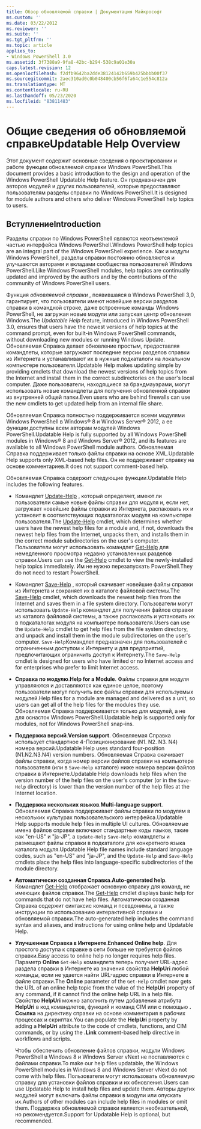 ```yaml
---
title: Обзор обновляемой справки | Документация Майкрософт
ms.custom: ''
ms.date: 03/22/2012
ms.reviewer: ''
ms.suite: ''
ms.tgt_pltfrm: ''
ms.topic: article
applies_to:
- Windows PowerShell 3.0
ms.assetid: 3f7388a9-9fa8-42bc-b294-538c9a01e30a
caps.latest.revision: 12
ms.openlocfilehash: f2dfb9642ba2dde38124142b659b425bbbb00f37
ms.sourcegitcommit: 2aec310ad0c0b048400cb56f6fa64c1e554c812a
ms.translationtype: MT
ms.contentlocale: ru-RU
ms.lasthandoff: 05/23/2020
ms.locfileid: "83811483"
---
```

# <a name="updatable-help-overview"></a><span data-ttu-id="59cc9-102">Общие сведения об обновляемой справке</span><span class="sxs-lookup"><span data-stu-id="59cc9-102">Updatable Help Overview</span></span>

<span data-ttu-id="59cc9-103">Этот документ содержит основные сведения о проектировании и работе функции обновляемой справки Windows PowerShell.</span><span class="sxs-lookup"><span data-stu-id="59cc9-103">This document provides a basic introduction to the design and operation of the Windows PowerShell Updatable Help feature.</span></span> <span data-ttu-id="59cc9-104">Он предназначен для авторов модулей и других пользователей, которые предоставляют пользователям разделы справки по Windows PowerShell.</span><span class="sxs-lookup"><span data-stu-id="59cc9-104">It is designed for module authors and others who deliver Windows PowerShell help topics to users.</span></span>

## <a name="introduction"></a><span data-ttu-id="59cc9-105">Вступление</span><span class="sxs-lookup"><span data-stu-id="59cc9-105">Introduction</span></span>

<span data-ttu-id="59cc9-106">Разделы справки по Windows PowerShell являются неотъемлемой частью интерфейса Windows PowerShell.</span><span class="sxs-lookup"><span data-stu-id="59cc9-106">Windows PowerShell help topics are an integral part of the Windows PowerShell experience.</span></span> <span data-ttu-id="59cc9-107">Как и модули Windows PowerShell, разделы справки постоянно обновляются и улучшаются авторами и вкладами сообщества пользователей Windows PowerShell.</span><span class="sxs-lookup"><span data-stu-id="59cc9-107">Like Windows PowerShell modules, help topics are continually updated and improved by the authors and by the contributions of the community of Windows PowerShell users.</span></span>

<span data-ttu-id="59cc9-108">Функция *обновляемой справки* , появившаяся в Windows PowerShell 3,0, гарантирует, что пользователи имеют новейшие версии разделов справки в командной строке, даже встроенные команды Windows PowerShell, не загружая новые модули или запуская центр обновления Windows.</span><span class="sxs-lookup"><span data-stu-id="59cc9-108">The *Updatable Help* feature, introduced in Windows PowerShell 3.0, ensures that users have the newest versions of help topics at the command prompt, even for built-in Windows PowerShell commands, without downloading new modules or running Windows Update.</span></span> <span data-ttu-id="59cc9-109">Обновляемая Справка делает обновление простым, предоставляя командлеты, которые загружают последние версии разделов справки из Интернета и устанавливают их в нужные подкаталоги на локальном компьютере пользователя.</span><span class="sxs-lookup"><span data-stu-id="59cc9-109">Updatable Help makes updating simple by providing cmdlets that download the newest versions of help topics from the Internet and install them in the correct subdirectories on the user's local computer.</span></span> <span data-ttu-id="59cc9-110">Даже пользователи, находящиеся за брандмауэрами, могут использовать новые командлеты для получения обновленной справки из внутренней общей папки.</span><span class="sxs-lookup"><span data-stu-id="59cc9-110">Even users who are behind firewalls can use the new cmdlets to get updated help from an internal file share.</span></span>

<span data-ttu-id="59cc9-111">Обновляемая Справка полностью поддерживается всеми модулями Windows PowerShell в Windows® 8 и Windows Server® 2012, а ее функции доступны всем авторам модулей Windows PowerShell.</span><span class="sxs-lookup"><span data-stu-id="59cc9-111">Updatable Help is fully supported by all Windows PowerShell modules in Windows® 8 and Windows Server® 2012, and its features are available to all Windows PowerShell module authors.</span></span> <span data-ttu-id="59cc9-112">Обновляемая Справка поддерживает только файлы справки на основе XML.</span><span class="sxs-lookup"><span data-stu-id="59cc9-112">Updatable Help supports only XML-based help files.</span></span> <span data-ttu-id="59cc9-113">Он не поддерживает справку на основе комментариев.</span><span class="sxs-lookup"><span data-stu-id="59cc9-113">It does not support comment-based help.</span></span>

<span data-ttu-id="59cc9-114">Обновляемая Справка содержит следующие функции.</span><span class="sxs-lookup"><span data-stu-id="59cc9-114">Updatable Help includes the following features.</span></span>

- <span data-ttu-id="59cc9-115">Командлет [Update-Help](/powershell/module/Microsoft.PowerShell.Core/Update-Help) , который определяет, имеют ли пользователи самые новые файлы справки для модуля и, если нет, загружает новейшие файлы справки из Интернета, распаковать их и установит в соответствующих подкаталогах модуля на компьютере пользователя.</span><span class="sxs-lookup"><span data-stu-id="59cc9-115">The [Update-Help](/powershell/module/Microsoft.PowerShell.Core/Update-Help) cmdlet, which determines whether users have the newest help files for a module and, if not, downloads the newest help files from the Internet, unpacks them, and installs them in the correct module subdirectories on the user's computer.</span></span>
  <span data-ttu-id="59cc9-116">Пользователи могут использовать командлет [Get-Help](/powershell/module/Microsoft.PowerShell.Core/Get-Help) для немедленного просмотра недавно установленных разделов справки.</span><span class="sxs-lookup"><span data-stu-id="59cc9-116">Users can use the [Get-Help](/powershell/module/Microsoft.PowerShell.Core/Get-Help) cmdlet to view the newly-installed help topics immediately.</span></span>
  <span data-ttu-id="59cc9-117">Им не нужно перезапускать PowerShell.</span><span class="sxs-lookup"><span data-stu-id="59cc9-117">They do not need to restart PowerShell.</span></span>

- <span data-ttu-id="59cc9-118">Командлет [Save-Help](/powershell/module/Microsoft.PowerShell.Core/Save-Help) , который скачивает новейшие файлы справки из Интернета и сохраняет их в каталоге файловой системы.</span><span class="sxs-lookup"><span data-stu-id="59cc9-118">The [Save-Help](/powershell/module/Microsoft.PowerShell.Core/Save-Help) cmdlet, which downloads the newest help files from the Internet and saves them in a file system directory.</span></span> <span data-ttu-id="59cc9-119">Пользователи могут использовать `Update-Help` командлет для получения файлов справки из каталога файловой системы, а также распаковать и установить их в подкаталогах модуля на компьютере пользователя.</span><span class="sxs-lookup"><span data-stu-id="59cc9-119">Users can use the `Update-Help` cmdlet to get help files from the file system directory, and unpack and install them in the module subdirectories on the user's computer.</span></span> <span data-ttu-id="59cc9-120">`Save-Help`Командлет предназначен для пользователей с ограниченным доступом к Интернету и для предприятий, предпочитающих ограничить доступ к Интернету.</span><span class="sxs-lookup"><span data-stu-id="59cc9-120">The `Save-Help` cmdlet is designed for users who have limited or no Internet access and for enterprises who prefer to limit Internet access.</span></span>

- <span data-ttu-id="59cc9-121">**Справка по модулю**.</span><span class="sxs-lookup"><span data-stu-id="59cc9-121">**Help for a Module**.</span></span> <span data-ttu-id="59cc9-122">Файлы справки для модуля управляются и доставляются как единое целое, поэтому пользователи могут получить все файлы справки для используемых модулей.</span><span class="sxs-lookup"><span data-stu-id="59cc9-122">Help files for a module are managed and delivered as a unit, so users can get all of the help files for the modules they use.</span></span> <span data-ttu-id="59cc9-123">Обновляемая Справка поддерживается только для модулей, а не для оснасток Windows PowerShell.</span><span class="sxs-lookup"><span data-stu-id="59cc9-123">Updatable help is supported only for modules, not for Windows PowerShell snap-ins.</span></span>

- <span data-ttu-id="59cc9-124">**Поддержка версий**.</span><span class="sxs-lookup"><span data-stu-id="59cc9-124">**Version support**.</span></span> <span data-ttu-id="59cc9-125">Обновляемая Справка использует стандартное 4-Позиционирование (N1. N2. N3. N4) номера версий.</span><span class="sxs-lookup"><span data-stu-id="59cc9-125">Updatable Help uses standard four-position (N1.N2.N3.N4) version numbers.</span></span> <span data-ttu-id="59cc9-126">Обновляемая Справка скачивает файлы справки, когда номер версии файлов справки на компьютере пользователя (или в `Save-Help` каталоге) ниже номера версии файлов справки в Интернете.</span><span class="sxs-lookup"><span data-stu-id="59cc9-126">Updatable Help downloads help files when the version number of the help files on the user's computer (or in the `Save-Help` directory) is lower than the version number of the  help files at the Internet location.</span></span>

- <span data-ttu-id="59cc9-127">**Поддержка нескольких языков**.</span><span class="sxs-lookup"><span data-stu-id="59cc9-127">**Multi-language support**.</span></span> <span data-ttu-id="59cc9-128">Обновляемая Справка поддерживает файлы справки по модулям в нескольких культурах пользовательского интерфейса.</span><span class="sxs-lookup"><span data-stu-id="59cc9-128">Updatable Help supports module help files in multiple UI cultures.</span></span> <span data-ttu-id="59cc9-129">Обновляемые имена файлов справки включают стандартные коды языков, такие как "en-US" и "ja-JP", а `Update-Help` `Save-Help` командлеты и размещают файлы справки в подкаталоги для конкретного языка каталога модуля.</span><span class="sxs-lookup"><span data-stu-id="59cc9-129">Updatable Help file names include standard language codes, such as "en-US" and "ja-JP", and the `Update-Help` and `Save-Help` cmdlets place the help files into language-specific subdirectories of the module directory.</span></span>

- <span data-ttu-id="59cc9-130">**Автоматически созданная Справка**.</span><span class="sxs-lookup"><span data-stu-id="59cc9-130">**Auto-generated help**.</span></span> <span data-ttu-id="59cc9-131">Командлет [Get-Help](/powershell/module/Microsoft.PowerShell.Core/Get-Help) отображает основную справку для команд, не имеющих файлов справки.</span><span class="sxs-lookup"><span data-stu-id="59cc9-131">The [Get-Help](/powershell/module/Microsoft.PowerShell.Core/Get-Help) cmdlet displays basic help for commands that do not have help files.</span></span> <span data-ttu-id="59cc9-132">Автоматически созданная Справка содержит синтаксис команд и псевдонимы, а также инструкции по использованию интерактивной справки и обновляемой справки.</span><span class="sxs-lookup"><span data-stu-id="59cc9-132">The auto-generated help includes the command syntax and aliases, and instructions for using online help and Updatable Help.</span></span>

- <span data-ttu-id="59cc9-133">**Улучшенная Справка в Интернете**.</span><span class="sxs-lookup"><span data-stu-id="59cc9-133">**Enhanced Online help**.</span></span> <span data-ttu-id="59cc9-134">Для простого доступа к справке в сети больше не требуется файлов справки.</span><span class="sxs-lookup"><span data-stu-id="59cc9-134">Easy access to online help no longer requires help files.</span></span> <span data-ttu-id="59cc9-135">Параметр **Online** `Get-Help` командлета теперь получает URL-адрес раздела справки в Интернете из значения свойства **HelpUri** любой команды, если не удается найти URL-адрес справки в Интернете в файле справки.</span><span class="sxs-lookup"><span data-stu-id="59cc9-135">The **Online** parameter of the `Get-Help` cmdlet now gets the URL of an online help topic from the value of the **HelpUri** property of any command, if it cannot find the online help URL in a help file.</span></span> <span data-ttu-id="59cc9-136">Свойство **HelpUri** можно заполнить путем добавления атрибута **HelpUri** в код командлетов, функций и команд CIM или с помощью **. Ссылка** на директиву справки на основе комментария в рабочих процессах и скриптах.</span><span class="sxs-lookup"><span data-stu-id="59cc9-136">You can populate the **HelpUri** property by adding a **HelpUri** attribute to the code of cmdlets, functions, and CIM commands, or by using the **.Link** comment-based help directive in workflows and scripts.</span></span>

  <span data-ttu-id="59cc9-137">Чтобы обеспечить обновление файлов справки, модули Windows PowerShell в Windows 8 и Windows Server vNext не поставляются с файлами справки.</span><span class="sxs-lookup"><span data-stu-id="59cc9-137">To make our help files updatable, the Windows PowerShell modules in Windows 8 and Windows Server vNext do not come with help files.</span></span> <span data-ttu-id="59cc9-138">Пользователи могут использовать обновляемую справку для установки файлов справки и их обновления.</span><span class="sxs-lookup"><span data-stu-id="59cc9-138">Users can use Updatable Help to install help files and update them.</span></span> <span data-ttu-id="59cc9-139">Авторы других модулей могут включать файлы справки в модули или опускать их.</span><span class="sxs-lookup"><span data-stu-id="59cc9-139">Authors of other modules can include help files in modules or omit them.</span></span> <span data-ttu-id="59cc9-140">Поддержка обновляемой справки является необязательной, но рекомендуется.</span><span class="sxs-lookup"><span data-stu-id="59cc9-140">Support for Updatable Help is optional, but recommended.</span></span>
